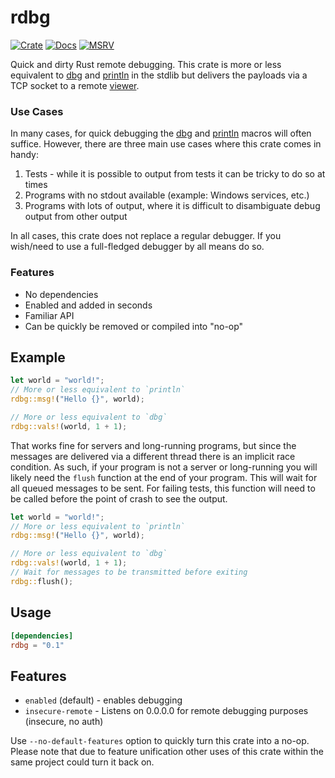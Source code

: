 # rdbg

[![Crate](https://img.shields.io/crates/v/rdbg)](https://crates.io/crates/rdbg)
[![Docs](https://docs.rs/rdbg/badge.svg)](https://docs.rs/rdbg)
[![MSRV](https://img.shields.io/badge/msrv-1.63-blue.svg)](https://crates.io/crates/rdbg)

Quick and dirty Rust remote debugging. This crate is more or less equivalent to 
[dbg](https://doc.rust-lang.org/std/macro.dbg.html) and 
[println](https://doc.rust-lang.org/std/macro.println.html) in the stdlib
but delivers the payloads via a TCP socket to a remote 
[viewer](https://crates.io/crates/rdbg-view).

### Use Cases

In many cases, for quick debugging the [dbg](https://doc.rust-lang.org/std/macro.dbg.html)
and [println](https://doc.rust-lang.org/std/macro.println.html) macros will often 
suffice. However, there are three main use cases where this crate comes in handy:

1. Tests - while it is possible to output from tests it can be tricky to do so at times
2. Programs with no stdout available (example: Windows services, etc.)
3. Programs with lots of output, where it is difficult to disambiguate debug output from other output

In all cases, this crate does not replace a regular debugger. If you wish/need to use a
full-fledged debugger by all means do so.

### Features

* No dependencies
* Enabled and added in seconds
* Familiar API
* Can be quickly be removed or compiled into "no-op"

## Example

```rust
let world = "world!";
// More or less equivalent to `println`
rdbg::msg!("Hello {}", world);

// More or less equivalent to `dbg`
rdbg::vals!(world, 1 + 1);
```

That works fine for servers and long-running programs, but since the messages are delivered
via a different thread there is an implicit race condition. As such, if your program
is not a server or long-running you will likely need the `flush` function at
the end of your program. This will wait for all queued messages to be sent. For failing tests,
this function will need to be called before the point of crash to see the output.

```rust
let world = "world!";
// More or less equivalent to `println`
rdbg::msg!("Hello {}", world);

// More or less equivalent to `dbg`
rdbg::vals!(world, 1 + 1);
// Wait for messages to be transmitted before exiting
rdbg::flush();
```

## Usage

```toml
[dependencies]
rdbg = "0.1"
```

## Features

* `enabled` (default) - enables debugging
* `insecure-remote` - Listens on 0.0.0.0 for remote debugging purposes (insecure, no auth)

Use `--no-default-features` option to quickly turn this crate into a no-op. Please note
that due to feature unification other uses of this crate within the same project could
turn it back on.
